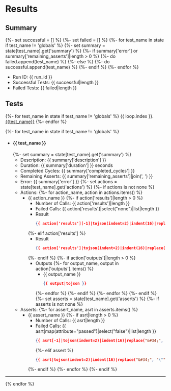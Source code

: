 # Results

## Summary
{%- set successful = [] %}
{%- set failed = [] %}
{%- for test_name in state if test_name != 'globals' %}
    {%- set summary = state[test_name].get('summary') %}
    {%- if summary['error'] or summary['remaining_asserts']|length > 0 %}
        {%- do failed.append(test_name) %}
    {%- else %}
        {%- do successful.append(test_name) %}
    {%- endif %}
{%- endfor %}

* Run ID: {{ run_id }}
* Successful Tests: {{ successful|length }}
* Failed Tests: {{ failed|length }}

## Tests

{%- for test_name in state if test_name != 'globals' %}
{{ loop.index }}. [{{test_name}}](#{{test_name}})
{%- endfor %}

{%- for test_name in state if test_name != 'globals' %}
* #### {{ test_name }}
    {%- set summary = state[test_name].get('summary') %}
    - Description: {{ summary['description'] }}
    - Duration: {{ summary['duration'] }} seconds
    - Completed Cycles: {{ summary['completed_cycles'] }}
    - Remaining Asserts: {{ summary['remaining_asserts']|join(', ') }}
    - Error: {{ summary['error'] }}
    {%- set actions = state[test_name].get('actions') %}
    {%- if actions is not none %}
    - Actions:
        {%- for action_name, action in actions.items() %}
        * {{ action_name }}
            {%- if action['results']|length > 0 %}
            - Number of Calls: {{ action['results']|length }}
            - Failed Calls: {{ action['results']|select("none")|list|length }}
            - Result
                ```json
                {{ action['results'][-1]|tojson(indent=2)|indent(16)|replace("&#34;", "\"") }}
                ```
            {%- elif action['results'] %}
            - Result
                ```json
                {{ action['results']|tojson(indent=2)|indent(16)|replace("&#34;", "\"") }}
                ```
            {%- endif %}
            {%- if action['outputs']|length > 0 %}
            - Outputs
                {%- for output_name, output in action['outputs'].items() %}
                * {{ output_name }}
                    ```json
                    {{ output|tojson }}
                    ```
                {%- endfor %}
            {%- endif %}
        {%- endfor %}
    {%- endif %}
    {%- set asserts = state[test_name].get('asserts') %}
    {%- if asserts is not none %}
    - Asserts:
        {%- for assert_name, asrt in asserts.items() %}
        * {{ assert_name }}
                {%- if asrt|length > 0 %}
            - Number of Calls: {{ asrt|length }}
            - Failed Calls: {{ asrt|map(attribute="passed")|select("false")|list|length }}
                ```json
                {{ asrt[-1]|tojson(indent=2)|indent(16)|replace("&#34;", "\"") }}
                ```
                {%- elif assert %}
                ```json
                {{ asrt|tojson(indent=2)|indent(16)|replace("&#34;", "\"") }}
                ```
            {%- endif %}
        {%- endfor %}
    {%- endif %}
---
{% endfor %}
